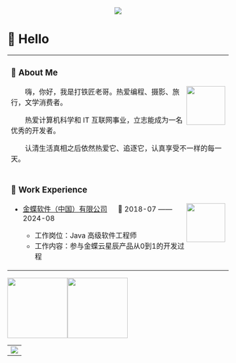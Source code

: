 
<!--
**EugeneLau0/EugeneLau0** is a ✨ _special_ ✨ repository because its `README.md` (this file) appears on your GitHub profile.

Here are some ideas to get you started:

- 🔭 I’m currently working on ...
- 🌱 I’m currently learning ...
- 👯 I’m looking to collaborate on ...
- 🤔 I’m looking for help with ...
- 💬 Ask me about ...
- 📫 How to reach me: ...
- 😄 Pronouns: ...
- ⚡ Fun fact: ...

ref:https://zhuanlan.zhihu.com/p/454597068
-->
<div align="center">
<!-- dynamic typing effect 动态打字效果 -->

<img src="https://readme-typing-svg.demolab.com?font=Fira+Code&pause=1000&width=500&lines=EUGENE coding!&center=true&size=26" />

</div>

#  🙋 Hello

<div align="center">

<table style="width:100%">
<tr><td>

### 🤺 About Me

<img align="right" width="88" src="https://imagepphcloud.thepaper.cn/pph/image/78/565/505.jpg" />

<p>&emsp;&emsp;嗨，你好，我是打铁匠老哥。热爱编程、摄影、旅行，文学消费者。</p>
<p>&emsp;&emsp;热爱计算机科学和 IT 互联网事业，立志能成为一名优秀的开发者。</p>
<p>&emsp;&emsp;认清生活真相之后依然热爱它、追逐它，认真享受不一样的每一天。</p>

</td></tr>

<tr><td>

### 🏢 Work Experience

<img align="right" width="88" src="https://www.kingdee.com/r/cms/www/default/v0.1/images/new-index/logo.png" />

- [金蝶软件（中国）有限公司](https://www.kingdee.com/) &emsp; 📌 2018-07 —— 2024-08

  - 工作岗位：Java 高级软件工程师
  - 工作内容：参与金蝶云星辰产品从0到1的开发过程

</td></tr>
</table>

<div style="display:flex">

<!-- GitHub 数据统计 -->
<img height="137px" src="https://github-readme-stats.vercel.app/api?username=EugeneLau0&hide_title=true&hide_border=true&show_icons=trueline_height=21&text_color=000&icon_color=000&bg_color=0,ea6161,ffc64d,fffc4d,52fa5a&theme=graywhite" />

<img height="137px" src="https://github-readme-stats-git-masterrstaa-rickstaa.vercel.app/api/top-langs/?username=EugeneLau0&hide_title=true&hide_border=true&layout=compact&langs_count=5&text_color=000&icon_color=fff&bg_color=0,52fa5a,4dfcff,c64dff&theme=graywhite" />

</div>

<!-- GitHub Activity Graph GitHub 活动图 -->
<table>
  <tr>
    <td>
      <picture>
        <source media="(prefers-color-scheme: dark)" srcset="https://github-readme-activity-graph.vercel.app/graph?username=EugeneLau0&theme=xcode&bg_color=FF000000&hide_border=true" />
        <source media="(prefers-color-scheme: light)" srcset="https://github-readme-activity-graph.vercel.app/graph?username=EugeneLau0&theme=xcode&bg_color=FF000000&color=000000&hide_border=true" />
        <img src="https://github-readme-activity-graph.vercel.app/graph?username=EugeneLau0&theme=xcode&bg_color=FF000000&hide_border=true" />
      </picture>
  </tr>
</table>

</div>

